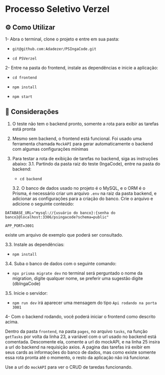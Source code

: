 # Processo Seletivo Verzel

## ⚙️ Como Utilizar

1- Abra o terminal, clone o projeto e entre em sua pasta:

- `git@github.com:Adadezer/PSIngaCode.git`

- `cd PSVerzel`

2- Entre na pasta do frontend, instale as dependências e inicie a aplicação:

- `cd frontend`

- `npm install`

- `npm start`

## 📌 Considerações
 1. O teste não tem o backend pronto, somente a rota para exibir as tarefas está pronta
 2. Mesmo sem backend, o frontend está funcional. Foi usado uma ferramenta chamada `MockAPI` para gerar automaticamente o backend com algumas configurações mínimas
3. Para testar a rota de exibição de tarefas no backend, siga as instruções abaixo:
	3.1. Partindo da pasta raiz do teste (IngaCode), entre na pasta do backend:
	
	- `cd backend`
	
	3.2. O banco de dados usado no projeto é o MySQL, e o ORM é o Prisma, é necessário criar um arquivo `.env` na raiz da pasta backend, e adicionar as configurações para a criação do banco. Crie o arquivo e adicione o seguinte conteúdo:

```
DATABASE_URL="mysql://{usuário do banco}:{senha do banco}@localhost:3306/psingacode?schema=public"

APP_PORT=3001
```
existe um arquivo de exemplo que poderá ser consultado.

3.3. Instale as dependências:

- `npm install`

3.4. Suba o banco de dados com o seguinte comando:

- `npx prisma migrate dev`
no terminal será perguntado o nome da migration, digite qualquer nome, se preferir uma sugestão digite (dbIngaCode)

3.5. Inicie o servidor:

- `npm run dev`
irá aparecer uma mensagem do tipo `Api rodando na porta 3001`

4- Com o backend rodando, você poderá iniciar o frontend como descrito acima. 

Dentro da pasta `frontend`, na pasta `pages`, no arquivo `tasks`, na função `getTasks` por volta da linha 23, a variável com o url usado no backend está comentada. Descomente ela, comente a url do mockAPI, e na linha 25 insira a url do backend na requisição axios. A pagina das tarefas irá exibir em seus cards as informações do banco de dados, mas como existe somente essa rota pronta até o momento, o resto da aplicação não irá funcionar.

Use a url do `mockAPI` para ver o CRUD de taredas funcionando.
